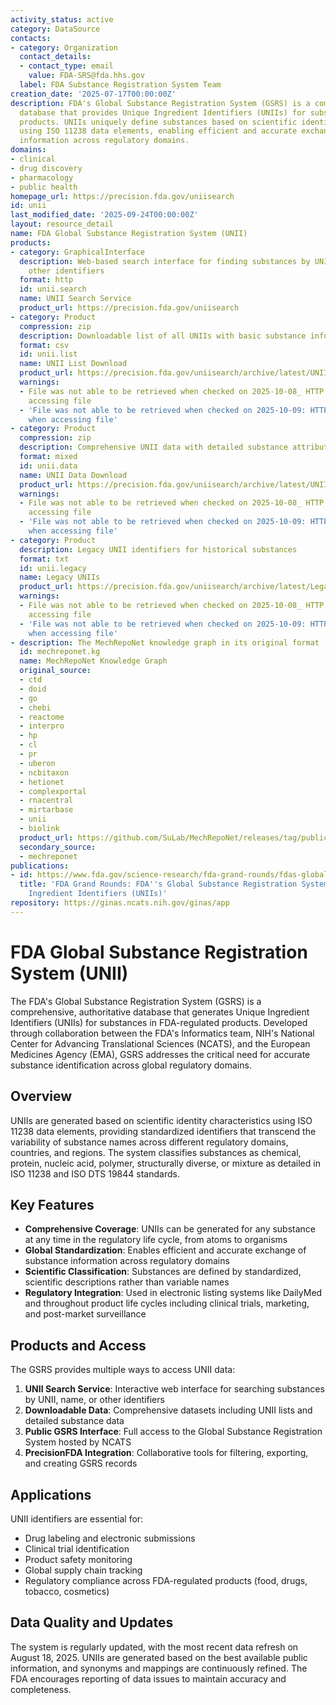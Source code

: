 ```yaml
---
activity_status: active
category: DataSource
contacts:
- category: Organization
  contact_details:
  - contact_type: email
    value: FDA-SRS@fda.hhs.gov
  label: FDA Substance Registration System Team
creation_date: '2025-07-17T00:00:00Z'
description: FDA's Global Substance Registration System (GSRS) is a comprehensive
  database that provides Unique Ingredient Identifiers (UNIIs) for substances in FDA-regulated
  products. UNIIs uniquely define substances based on scientific identity characteristics
  using ISO 11238 data elements, enabling efficient and accurate exchange of substance
  information across regulatory domains.
domains:
- clinical
- drug discovery
- pharmacology
- public health
homepage_url: https://precision.fda.gov/uniisearch
id: unii
last_modified_date: '2025-09-24T00:00:00Z'
layout: resource_detail
name: FDA Global Substance Registration System (UNII)
products:
- category: GraphicalInterface
  description: Web-based search interface for finding substances by UNII, name, or
    other identifiers
  format: http
  id: unii.search
  name: UNII Search Service
  product_url: https://precision.fda.gov/uniisearch
- category: Product
  compression: zip
  description: Downloadable list of all UNIIs with basic substance information
  format: csv
  id: unii.list
  name: UNII List Download
  product_url: https://precision.fda.gov/uniisearch/archive/latest/UNIIs.zip
  warnings:
  - File was not able to be retrieved when checked on 2025-10-08_ HTTP 403 error when
    accessing file
  - 'File was not able to be retrieved when checked on 2025-10-09: HTTP 403 error
    when accessing file'
- category: Product
  compression: zip
  description: Comprehensive UNII data with detailed substance attributes and mappings
  format: mixed
  id: unii.data
  name: UNII Data Download
  product_url: https://precision.fda.gov/uniisearch/archive/latest/UNII_Data.zip
  warnings:
  - File was not able to be retrieved when checked on 2025-10-08_ HTTP 403 error when
    accessing file
  - 'File was not able to be retrieved when checked on 2025-10-09: HTTP 403 error
    when accessing file'
- category: Product
  description: Legacy UNII identifiers for historical substances
  format: txt
  id: unii.legacy
  name: Legacy UNIIs
  product_url: https://precision.fda.gov/uniisearch/archive/latest/Legacy_UNIIs.txt
  warnings:
  - File was not able to be retrieved when checked on 2025-10-08_ HTTP 403 error when
    accessing file
  - 'File was not able to be retrieved when checked on 2025-10-09: HTTP 403 error
    when accessing file'
- description: The MechRepoNet knowledge graph in its original format
  id: mechreponet.kg
  name: MechRepoNet Knowledge Graph
  original_source:
  - ctd
  - doid
  - go
  - chebi
  - reactome
  - interpro
  - hp
  - cl
  - pr
  - uberon
  - ncbitaxon
  - hetionet
  - complexportal
  - rnacentral
  - mirtarbase
  - unii
  - biolink
  product_url: https://github.com/SuLab/MechRepoNet/releases/tag/publication
  secondary_source:
  - mechreponet
publications:
- id: https://www.fda.gov/science-research/fda-grand-rounds/fdas-global-substance-registration-system-gsrs-unique-ingredient-identifiers-uniis-uniquely-define
  title: 'FDA Grand Rounds: FDA''s Global Substance Registration System (GSRS) Unique
    Ingredient Identifiers (UNIIs)'
repository: https://ginas.ncats.nih.gov/ginas/app
---
```

# FDA Global Substance Registration System (UNII)

The FDA's Global Substance Registration System (GSRS) is a comprehensive, authoritative database that generates Unique Ingredient Identifiers (UNIIs) for substances in FDA-regulated products. Developed through collaboration between the FDA's Informatics team, NIH's National Center for Advancing Translational Sciences (NCATS), and the European Medicines Agency (EMA), GSRS addresses the critical need for accurate substance identification across global regulatory domains.

## Overview

UNIIs are generated based on scientific identity characteristics using ISO 11238 data elements, providing standardized identifiers that transcend the variability of substance names across different regulatory domains, countries, and regions. The system classifies substances as chemical, protein, nucleic acid, polymer, structurally diverse, or mixture as detailed in ISO 11238 and ISO DTS 19844 standards.

## Key Features

- **Comprehensive Coverage**: UNIIs can be generated for any substance at any time in the regulatory life cycle, from atoms to organisms
- **Global Standardization**: Enables efficient and accurate exchange of substance information across regulatory domains
- **Scientific Classification**: Substances are defined by standardized, scientific descriptions rather than variable names
- **Regulatory Integration**: Used in electronic listing systems like DailyMed and throughout product life cycles including clinical trials, marketing, and post-market surveillance

## Products and Access

The GSRS provides multiple ways to access UNII data:

1. **UNII Search Service**: Interactive web interface for searching substances by UNII, name, or other identifiers
2. **Downloadable Data**: Comprehensive datasets including UNII lists and detailed substance data
3. **Public GSRS Interface**: Full access to the Global Substance Registration System hosted by NCATS
4. **PrecisionFDA Integration**: Collaborative tools for filtering, exporting, and creating GSRS records

## Applications

UNII identifiers are essential for:
- Drug labeling and electronic submissions
- Clinical trial identification
- Product safety monitoring
- Global supply chain tracking
- Regulatory compliance across FDA-regulated products (food, drugs, tobacco, cosmetics)

## Data Quality and Updates

The system is regularly updated, with the most recent data refresh on August 18, 2025. UNIIs are generated based on the best available public information, and synonyms and mappings are continuously refined. The FDA encourages reporting of data issues to maintain accuracy and completeness.